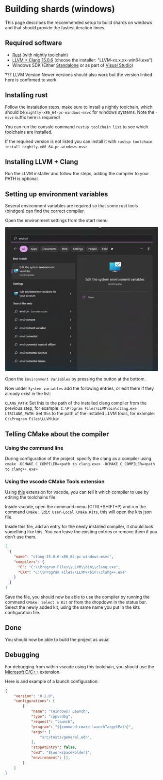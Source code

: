 # Building shards (windows)

This page describes the recommended setup to build shards on windows and that should provide the fastest iteration times

## Required software

- [Rust](https://rustup.rs/) (with nightly toolchain)
- [LLVM + Clang 15.0.6](https://github.com/llvm/llvm-project/releases/tag/llvmorg-15.0.6) (choose the installer: "LLVM-xx.x.xx-win64.exe")
- Windows SDK (Either [Standalone](https://developer.microsoft.com/en-us/windows/downloads/windows-sdk/) or as part of [Visual Studio](https://developer.microsoft.com/en-us/windows/downloads/)) 

??? LLVM Version
    Newer versions should also work but the version linked here is confirmed to work

## Installing rust

Follow the instalation steps, make sure to install a nightly toolchain, which should be `nightly-x86_64-pc-windows-msvc` for windows systems. Note the `-msvc` suffix here is required!

You can run the console command `rustup toolchain list` to see which toolchains are installed.

If the required version is not listed you can install it with `rustup toolchain install nightly-x86_64-pc-windows-msvc`

## Installing LLVM + Clang

Run the LLVM installer and follow the steps, adding the compiler to your PATH is optional.

## Setting up environment variables

Several environment variables are required so that some rust tools (bindgen) can find the correct compiler.

Open the environment settings from the start menu

![](assets/start-environment.png)

Open the `Environment Variables` by pressing the button at the bottom.

Now under `System variables` add the following entries, or edit them if they already exist in the list:

`CLANG_PATH`: Set this to the path of the installed clang compiler from the previous step, for example: `C:\Program Files\LLVM\bin\clang.exe`
`LIBCLANG_PATH`: Set this to the path of the installed LLVM tools, for example: `C:\Program Files\LLVM\bin`

## Telling CMake about the compiler

### Using the command line

During configuration of the project, specify the clang as a compiler using `cmake -DCMAKE_C_COMPILER=<path to clang.exe> -DCMAKE_C_COMPILER=<path to clang++.exe>`

### Using the vscode CMake Tools extension

Using [this](https://marketplace.visualstudio.com/items?itemName=ms-vscode.cmake-tools) extension for vscode, you can tell it which compiler to use by editing the toolchains file.

Inside vscode, open the command menu (CTRL+SHIFT+P) and run the command `CMake: Edit User-Local CMake Kits`, this will open the kits json file.

Inside this file, add an entry for the newly installed compiler, it should look something like this.
You can leave the existing entries or remove them if you don't use them.

```json
[
  {
    "name": "clang-15.0.6-x86_64-pc-windows-msvc",
    "compilers": {
      "C": "C:\\Program Files\\LLVM\\bin\\clang.exe",
      "CXX": "C:\\Program Files\\LLVM\\bin\\clang++.exe"
    }
  }
]
```

Save the file, you should now be able to use the compiler by running the command `CMake: Select a Kit` or from the dropdown in the status bar. Select the newly added kit, using the same name you put in the kits configuration file.


## Done

You should now be able to build the project as usual

## Debugging

For debugging from within vscode using this toolchain, you should use the [Microsoft C/C++](https://marketplace.visualstudio.com/items?itemName=ms-vscode.cpptools) extension.

Here is and example of a launch configuration:

```json
{
    "version": "0.2.0",
    "configurations": [
        {
            "name": "(Windows) Launch",
            "type": "cppvsdbg",
            "request": "launch",
            "program": "${command:cmake.launchTargetPath}",
            "args": [
                "src/tests/general.edn",
            ],
            "stopAtEntry": false,
            "cwd": "${workspaceFolder}",
            "environment": [],
        }
    ]
}
```
